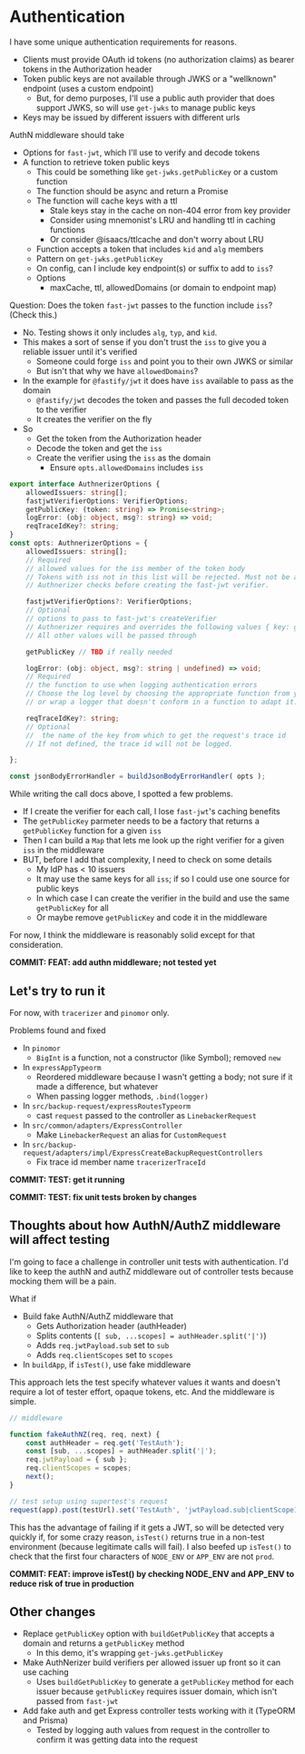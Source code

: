 # Authentication

I have some unique authentication requirements for reasons.

-  Clients must provide OAuth id tokens (no authorization claims) as bearer tokens in the Authorization header
-  Token public keys are not available through JWKS or a "wellknown" endpoint (uses a custom endpoint)
   -  But, for demo purposes, I'll use a public auth provider that does support JWKS, so will use `get-jwks` to manage public keys
-  Keys may be issued by different issuers with different urls

AuthN middleware should take

-  Options for `fast-jwt`, which I'll use to verify and decode tokens
-  A function to retrieve token public keys
   -  This could be something like `get-jwks.getPublicKey` or a custom function
   -  The function should be async and return a Promise
   -  The function will cache keys with a ttl
      -  Stale keys stay in the cache on non-404 error from key provider
      -  Consider using mnemonist's LRU and handling ttl in caching functions
      -  Or consider @isaacs/ttlcache and don't worry about LRU
   -  Function accepts a token that includes `kid` and `alg` members
   -  Pattern on `get-jwks.getPublicKey`
   -  On config, can I include key endpoint(s) or suffix to add to `iss`?
   -  Options
      -  maxCache, ttl, allowedDomains (or domain to endpoint map)

Question: Does the token `fast-jwt` passes to the function include `iss`? (Check this.)

-  No. Testing shows it only includes `alg`, `typ`, and `kid`.
-  This makes a sort of sense if you don't trust the `iss` to give you a reliable issuer until it's verified
   -  Someone could forge `iss` and point you to their own JWKS or similar
   -  But isn't that why we have `allowedDomains`?
-  In the example for `@fastify/jwt` it does have `iss` available to pass as the domain
   -  `@fastify/jwt` decodes the token and passes the full decoded token to the verifier
   -  It creates the verifier on the fly
-  So
   -  Get the token from the Authorization header
   -  Decode the token and get the `iss`
   -  Create the verifier using the `iss` as the domain
      -  Ensure `opts.allowedDomains` includes `iss`

```typescript
export interface AuthnerizerOptions {
	allowedIssuers: string[];
	fastjwtVerifierOptions: VerifierOptions;
	getPublicKey: (token: string) => Promise<string>;
	logError: (obj: object, msg?: string) => void;
	reqTraceIdKey?: string;
}
const opts: AuthnerizerOptions = {
	allowedIssuers: string[];
	// Required
	// allowed values for the iss member of the token body
	// Tokens with iss not in this list will be rejected. Must not be an empty array.
	// Authnerizer checks before creating the fast-jwt verifier.

	fastjwtVerifierOptions?: VerifierOptions;
	// Optional
	// options to pass to fast-jwt's createVerifier
	// Authnerizer requires and overrides the following values { key: getPublicKey, complete: true }
	// All other values will be passed through

	getPublicKey // TBD if really needed

	logError: (obj: object, msg?: string | undefined) => void;
	// Required
	// the function to use when logging authentication errors
	// Choose the log level by choosing the appropriate function from your logger
	// or wrap a logger that doesn't conform in a function to adapt it.

	reqTraceIdKey?: string;
	// Optional
	//	the name of the key from which to get the request's trace id
	// If not defined, the trace id will not be logged.

};

const jsonBodyErrorHandler = buildJsonBodyErrorHandler( opts );
```

While writing the call docs above, I spotted a few problems.

-  If I create the verifier for each call, I lose `fast-jwt`'s caching benefits
-  The `getPublicKey` parmeter needs to be a factory that returns a `getPublicKey` function for a given `iss`
-  Then I can build a `Map` that lets me look up the right verifier for a given `iss` in the middleware
-  BUT, before I add that complexity, I need to check on some details
   -  My IdP has < 10 issuers
   -  It may use the same keys for all `iss`; if so I could use one source for public keys
   -  In which case I can create the verifier in the build and use the same `getPublicKey` for all
   -  Or maybe remove `getPublicKey` and code it in the middleware

For now, I think the middleware is reasonably solid except for that consideration.

**COMMIT: FEAT: add authn middleware; not tested yet**

## Let's try to run it

For now, with `tracerizer` and `pinomor` only.

Problems found and fixed

-  In `pinomor`
   -  `BigInt` is a function, not a constructor (like Symbol); removed `new`
-  In `expressAppTypeorm`
   -  Reordered middleware because I wasn't getting a body; not sure if it made a difference, but whatever
   -  When passing logger methods, `.bind(logger)`
-  In `src/backup-request/expressRoutesTypeorm`
   -  cast `request` passed to the controller as `LinebackerRequest`
-  In `src/common/adapters/ExpressController`
   -  Make `LinebackerRequest` an alias for `CustomRequest`
-  In `src/backup-request/adapters/impl/ExpressCreateBackupRequestControllers`
   -  Fix trace id member name `tracerizerTraceId`

**COMMIT: TEST: get it running**

**COMMIT: TEST: fix unit tests broken by changes**

## Thoughts about how AuthN/AuthZ middleware will affect testing

I'm going to face a challenge in controller unit tests with authentication. I'd like to keep the authN and authZ middleware out of controller tests because mocking them will be a pain.

What if

-  Build fake AuthN/AuthZ middleware that
   -  Gets Authorization header (authHeader)
   -  Splits contents (`[ sub, ...scopes] = authHeader.split('|')`)
   -  Adds `req.jwtPayload.sub` set to `sub`
   -  Adds `req.clientScopes` set to `scopes`
-  In `buildApp`, if `isTest()`, use fake middleware

This approach lets the test specify whatever values it wants and doesn't require a lot of tester effort, opaque tokens, etc. And the middleware is simple.

```javascript
// middleware

function fakeAuthNZ(req, req, next) {
	const authHeader = req.get('TestAuth');
	const [sub, ...scopes] = authHeader.split('|');
	req.jwtPayload = { sub };
	req.clientScopes = scopes;
	next();
}

// test setup using supertest's request
request(app).post(testUrl).set('TestAuth', 'jwtPayload.sub|clientScope1|clientScope2');
```

This has the advantage of failing if it gets a JWT, so will be detected very quickly if, for some crazy reason, `isTest()` returns true in a non-test environment (because legitimate calls will fail). I also beefed up `isTest()` to check that the first four characters of `NODE_ENV` or `APP_ENV` are not `prod`.

**COMMIT: FEAT: improve isTest() by checking NODE_ENV and APP_ENV to reduce risk of true in production**

## Other changes

-  Replace `getPublicKey` option with `buildGetPublicKey` that accepts a domain and returns a `getPublicKey` method
   -  In this demo, it's wrapping `get-jwks.getPublicKey`
-  Make AuthNerizer build verifiers per allowed issuer up front so it can use caching
   -  Uses `buildGetPublicKey` to generate a `getPublicKey` method for each issuer because `getPublicKey` requires issuer domain, which isn't passed from `fast-jwt`
-  Add fake auth and get Express controller tests working with it (TypeORM and Prisma)
   -  Tested by logging auth values from request in the controller to confirm it was getting data into the request
